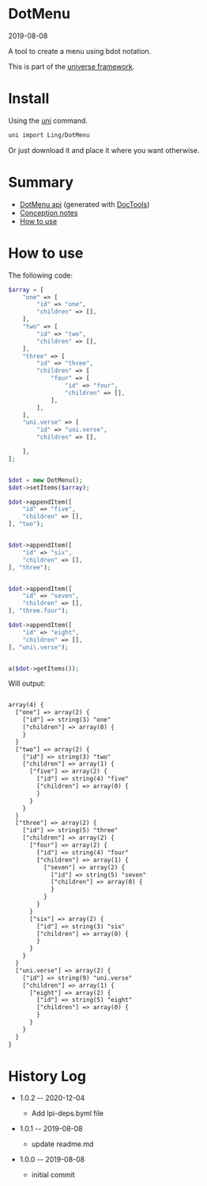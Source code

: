 DotMenu
===========
2019-08-08



A tool to create a menu using bdot notation.


This is part of the [universe framework](https://github.com/karayabin/universe-snapshot).


Install
==========
Using the [uni](https://github.com/lingtalfi/universe-naive-importer) command.
```bash
uni import Ling/DotMenu
```

Or just download it and place it where you want otherwise.






Summary
===========
- [DotMenu api](https://github.com/lingtalfi/DotMenu/blob/master/doc/api/Ling/DotMenu.md) (generated with [DocTools](https://github.com/lingtalfi/DocTools))
- [Conception notes](https://github.com/lingtalfi/DotMenu/blob/master/doc/pages/conception-notes.md)
- [How to use](#how-to-use)




How to use
===========

The following code: 

```php
$array = [
    "one" => [
        "id" => "one",
        "children" => [],
    ],
    "two" => [
        "id" => "two",
        "children" => [],
    ],
    "three" => [
        "id" => "three",
        "children" => [
            "four" => [
                "id" => "four",
                "children" => [],
            ],
        ],
    ],
    "uni.verse" => [
        "id" => "uni.verse",
        "children" => [],

    ],
];


$dot = new DotMenu();
$dot->setItems($array);

$dot->appendItem([
    "id" => "five",
    "children" => [],
], "two");


$dot->appendItem([
    "id" => "six",
    "children" => [],
], "three");


$dot->appendItem([
    "id" => "seven",
    "children" => [],
], "three.four");

$dot->appendItem([
    "id" => "eight",
    "children" => [],
], "uni\.verse");


a($dot->getItems());

```


Will output:

```html

array(4) {
  ["one"] => array(2) {
    ["id"] => string(3) "one"
    ["children"] => array(0) {
    }
  }
  ["two"] => array(2) {
    ["id"] => string(3) "two"
    ["children"] => array(1) {
      ["five"] => array(2) {
        ["id"] => string(4) "five"
        ["children"] => array(0) {
        }
      }
    }
  }
  ["three"] => array(2) {
    ["id"] => string(5) "three"
    ["children"] => array(2) {
      ["four"] => array(2) {
        ["id"] => string(4) "four"
        ["children"] => array(1) {
          ["seven"] => array(2) {
            ["id"] => string(5) "seven"
            ["children"] => array(0) {
            }
          }
        }
      }
      ["six"] => array(2) {
        ["id"] => string(3) "six"
        ["children"] => array(0) {
        }
      }
    }
  }
  ["uni.verse"] => array(2) {
    ["id"] => string(9) "uni.verse"
    ["children"] => array(1) {
      ["eight"] => array(2) {
        ["id"] => string(5) "eight"
        ["children"] => array(0) {
        }
      }
    }
  }
}


```







History Log
=============

- 1.0.2 -- 2020-12-04

    - Add lpi-deps.byml file

- 1.0.1 -- 2019-08-08

    - update readme.md
    
- 1.0.0 -- 2019-08-08

    - initial commit